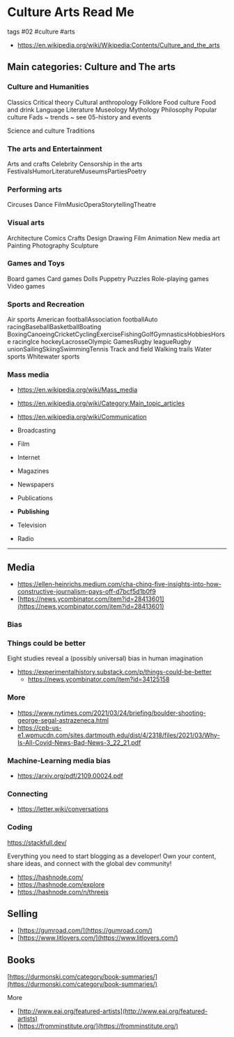 # Culture Arts Read Me

tags #02 #culture #arts

* https://en.wikipedia.org/wiki/Wikipedia:Contents/Culture_and_the_arts

## Main categories: Culture and The arts

### Culture and Humanities
Classics
Critical theory
Cultural anthropology
Folklore
Food culture
Food and drink
Language
Literature
Museology
Mythology
Philosophy
Popular culture
Fads ~ trends ~ see 05-history and events


Science and culture
Traditions

### The arts and Entertainment
Arts and crafts
Celebrity
Censorship in the arts
FestivalsHumorLiteratureMuseumsPartiesPoetry

### Performing arts
Circuses
Dance
FilmMusicOperaStorytellingTheatre

### Visual arts

Architecture
Comics
Crafts
Design
Drawing
Film Animation
New media art
Painting
Photography
Sculpture

### Games and Toys
Board games
Card games
Dolls
Puppetry
Puzzles
Role-playing games
Video games

### Sports and Recreation

Air sports
American footballAssociation footballAuto racingBaseballBasketballBoating
BoxingCanoeingCricketCyclingExerciseFishingGolfGymnasticsHobbiesHorse racingIce hockeyLacrosseOlympic GamesRugby leagueRugby unionSailingSkiingSwimmingTennis
Track and field
Walking trails
Water sports
Whitewater sports

### Mass media

* https://en.wikipedia.org/wiki/Mass_media
* https://en.wikipedia.org/wiki/Category:Main_topic_articles
* https://en.wikipedia.org/wiki/Communication


* Broadcasting
* Film
* Internet
* Magazines
* Newspapers
* Publications
* **Publishing**
* Television
* Radio


***

## Media

* https://ellen-heinrichs.medium.com/cha-ching-five-insights-into-how-constructive-journalism-pays-off-d7bcf5d1b0f9
* [https://news.ycombinator.com/item?id=28413601](https://news.ycombinator.com/item?id=28413601)


### Bias

### Things could be better

Eight studies reveal a (possibly universal) bias in human imagination
* https://experimentalhistory.substack.com/p/things-could-be-better
  * https://news.ycombinator.com/item?id=34125158

### More

* https://www.nytimes.com/2021/03/24/briefing/boulder-shooting-george-segal-astrazeneca.html
* https://cpb-us-e1.wpmucdn.com/sites.dartmouth.edu/dist/4/2318/files/2021/03/Why-Is-All-Covid-News-Bad-News-3_22_21.pdf

### Machine-Learning media bias

* https://arxiv.org/pdf/2109.00024.pdf

### Connecting

* https://letter.wiki/conversations

### Coding

https://stackfull.dev/

Everything you need to start blogging as a developer!
Own your content, share ideas, and
connect with the global dev community!

* https://hashnode.com/
* https://hashnode.com/explore
* https://hashnode.com/n/threejs

## Selling

* [https://gumroad.com/](https://gumroad.com/)
* [https://www.litlovers.com/](https://www.litlovers.com/)

## Books

[https://durmonski.com/category/book-summaries/](https://durmonski.com/category/book-summaries/)

More

* [http://www.eai.org/featured-artists](http://www.eai.org/featured-artists)
* [https://fromminstitute.org/](https://fromminstitute.org/)